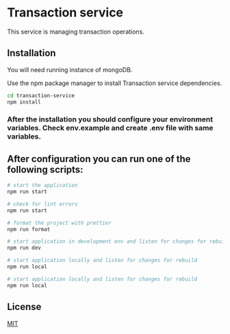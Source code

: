 # Transaction service

This service is managing transaction operations.

## Installation

You will need running instance of mongoDB.

Use the npm package manager to install Transaction service dependencies.

```bash
cd transaction-service
npm install
```
### After the installation you should configure your environment variables. Check env.example and create .env file with same variables.


## After configuration you can run one of the following scripts:

```bash
# start the application
npm run start

# check for lint errors
npm run start

# format the project with prettier
npm run format

# start application in development env and listen for changes for rebuild
npm run dev

# start application locally and listen for changes for rebuild
npm run local

# start application locally and listen for changes for rebuild
npm run local
```

## License

[MIT](https://choosealicense.com/licenses/mit/)